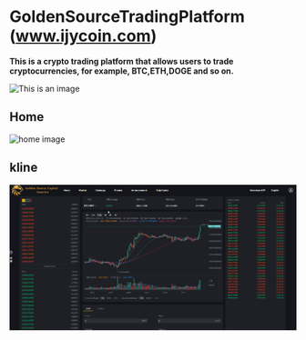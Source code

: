 # GoldenSourceTradingPlatform (www.ijycoin.com)
**This is a crypto trading platform that allows users to trade cryptocurrencies, for example, BTC,ETH,DOGE and so on.**


![This is an image](/images/home1.gif)


## Home
![home image](/images/home.gif)


## kline
![kline image](/images/kline.gif)
